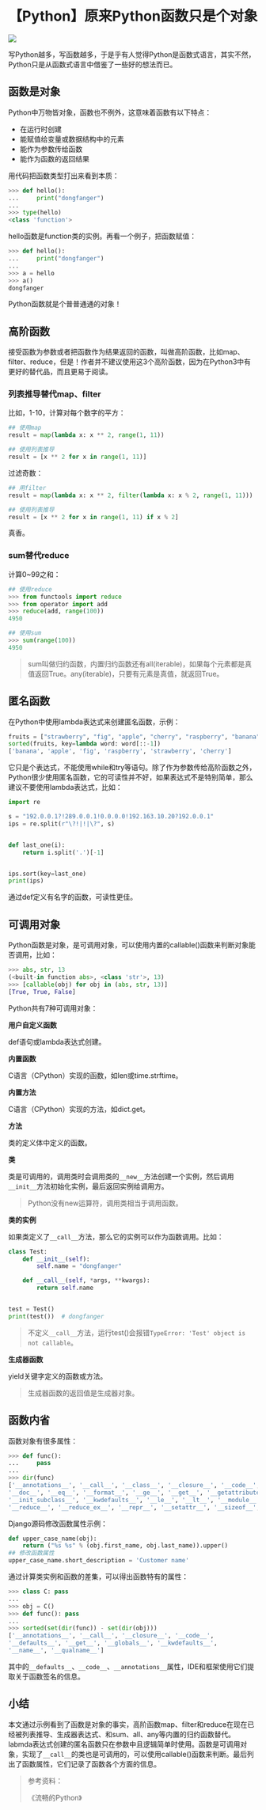 # 【Python】原来Python函数只是个对象
![](../wanggang.png)

写Python越多，写函数越多，于是乎有人觉得Python是函数式语言，其实不然，Python只是从函数式语言中借鉴了一些好的想法而已。

## 函数是对象

Python中万物皆对象，函数也不例外，这意味着函数有以下特点：

- 在运行时创建
- 能赋值给变量或数据结构中的元素
- 能作为参数传给函数
- 能作为函数的返回结果

用代码把函数类型打出来看到本质：

```python
>>> def hello():
...     print("dongfanger")
...     
>>> type(hello)
<class 'function'>
```

hello函数是function类的实例。再看一个例子，把函数赋值：

```python
>>> def hello():
...     print("dongfanger")
...     
>>> a = hello
>>> a()
dongfanger
```

Python函数就是个普普通通的对象！

## 高阶函数

接受函数为参数或者把函数作为结果返回的函数，叫做高阶函数，比如map、filter、reduce，但是！作者并不建议使用这3个高阶函数，因为在Python3中有更好的替代品，而且更易于阅读。

### 列表推导替代map、filter

比如，1-10，计算对每个数字的平方：

```python
## 使用map
result = map(lambda x: x ** 2, range(1, 11))

## 使用列表推导
result = [x ** 2 for x in range(1, 11)]
```

过滤奇数：

```python
## 用filter
result = map(lambda x: x ** 2, filter(lambda x: x % 2, range(1, 11)))

## 使用列表推导
result = [x ** 2 for x in range(1, 11) if x % 2]
```

真香。

### sum替代reduce

计算0~99之和：

```python
## 使用reduce
>>> from functools import reduce
>>> from operator import add
>>> reduce(add, range(100))
4950

## 使用sum
>>> sum(range(100))
4950
```

> sum叫做归约函数，内置归约函数还有all(iterable)，如果每个元素都是真值返回True。any(iterable)，只要有元素是真值，就返回True。

## 匿名函数

在Python中使用lambda表达式来创建匿名函数，示例：

```python
fruits = ["strawberry", "fig", "apple", "cherry", "raspberry", "banana"]
sorted(fruits, key=lambda word: word[::-1])
['banana', 'apple', 'fig', 'raspberry', 'strawberry', 'cherry']
```

它只是个表达式，不能使用while和try等语句。除了作为参数传给高阶函数之外，Python很少使用匿名函数，它的可读性并不好，如果表达式不是特别简单，那么建议不要使用lambda表达式，比如：

```python
import re

s = "192.0.0.1?!289.0.0.1!0.0.0.0!192.163.10.20?192.0.0.1"
ips = re.split(r"\?!|!|\?", s)


def last_one(i):
    return i.split('.')[-1]


ips.sort(key=last_one)
print(ips)
```

通过def定义有名字的函数，可读性更佳。

## 可调用对象

Python函数是对象，是可调用对象，可以使用内置的callable()函数来判断对象能否调用，比如：

```python
>>> abs, str, 13
(<built-in function abs>, <class 'str'>, 13)
>>> [callable(obj) for obj in (abs, str, 13)]
[True, True, False]
```

Python共有7种可调用对象：

**用户自定义函数**

def语句或lambda表达式创建。

**内置函数**

C语言（CPython）实现的函数，如len或time.strftime。

**内置方法**

C语言（CPython）实现的方法，如dict.get。

**方法**

类的定义体中定义的函数。

**类**

类是可调用的，调用类时会调用类的`__new__`方法创建一个实例，然后调用`__init__`方法初始化实例，最后返回实例给调用方。

> Python没有new运算符，调用类相当于调用函数。

**类的实例**

如果类定义了`__call__`方法，那么它的实例可以作为函数调用。比如：

```python
class Test:
    def __init__(self):
        self.name = "dongfanger"

    def __call__(self, *args, **kwargs):
        return self.name


test = Test()
print(test())  # dongfanger
```

> 不定义`__call__`方法，运行test()会报错`TypeError: 'Test' object is not callable`。

**生成器函数**

yield关键字定义的函数或方法。

> 生成器函数的返回值是生成器对象。

## 函数内省

函数对象有很多属性：

```python
>>> def func():
...     pass
... 
>>> dir(func)
['__annotations__', '__call__', '__class__', '__closure__', '__code__', '__defaults__', '__delattr__', '__dict__', '__dir__', 
'__doc__', '__eq__', '__format__', '__ge__', '__get__', '__getattribute__', '__globals__', '__gt__', '__hash__', '__init__', 
'__init_subclass__', '__kwdefaults__', '__le__', '__lt__', '__module__', '__name__', '__ne__', '__new__', '__qualname__', 
'__reduce__', '__reduce_ex__', '__repr__', '__setattr__', '__sizeof__', '__str__', '__subclasshook__']
```

Django源码修改函数属性示例：

```python
def upper_case_name(obj):
    return ("%s %s" % (obj.first_name, obj.last_name)).upper()
## 修改函数属性
upper_case_name.short_description = 'Customer name'
```

通过计算类实例和函数的差集，可以得出函数特有的属性：

```python
>>> class C: pass
... 
>>> obj = C()
>>> def func(): pass
... 
>>> sorted(set(dir(func)) - set(dir(obj)))
['__annotations__', '__call__', '__closure__', '__code__', 
'__defaults__', '__get__', '__globals__', '__kwdefaults__', 
'__name__', '__qualname__']
```

其中的`__defaults__`、`__code__`、`__annotations__`属性，IDE和框架使用它们提取关于函数签名的信息。

## 小结

本文通过示例看到了函数是对象的事实，高阶函数map、filter和reduce在现在已经被列表推导、生成器表达式、和sum、all、any等内置的归约函数替代。labmda表达式创建的匿名函数只在参数中且逻辑简单时使用。函数是可调用对象，实现了`__call__`的类也是可调用的，可以使用callable()函数来判断。最后列出了函数属性，它们记录了函数各个方面的信息。

> 参考资料：
>
> 《流畅的Python》